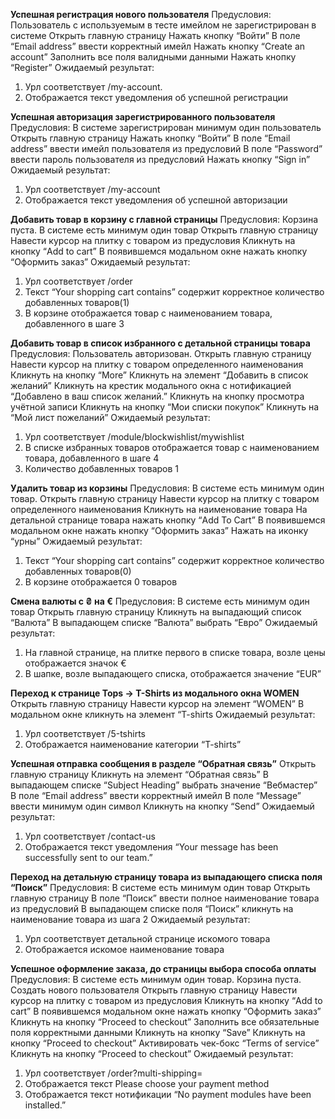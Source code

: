 **Успешная регистрация нового пользователя**
Предусловия: Пользователь с используемым в тесте имейлом не зарегистрирован в системе
Открыть главную страницу
Нажать кнопку “Войти”
В поле “Email address” ввести корректный имейл
Нажать кнопку “Create an account”
Заполнить все поля валидными данными
Нажать кнопку “Register”
Ожидаемый результат:
1. Урл соответствует /my-account.
2. Отображается текст уведомления об успешной регистрации

**Успешная авторизация зарегистрированного пользователя**
Предусловия: В системе зарегистрирован минимум один пользователь
Открыть главную страницу
Нажать кнопку “Войти”
В поле “Email address” ввести имейл пользователя из предусловий
В поле “Password” ввести пароль пользователя из предусловий
Нажать кнопку “Sign in”
Ожидаемый результат:
1. Урл соответствует /my-account
2. Отображается текст уведомления об успешной авторизации

**Добавить товар в корзину с главной страницы**
Предусловия: Корзина пуста. В системе есть минимум один товар
Открыть главную страницу
Навести курсор на плитку с товаром из предусловия
Кликнуть на кнопку “Add to cart”
В появившемся модальном окне нажать кнопку “Оформить заказ”
Ожидаемый результат:
1. Урл соответствует /order
2. Текст “Your shopping cart contains” содержит корректное количество добавленных товаров(1)
3. В корзине отображается товар с наименованием товара, добавленного в шаге 3

**Добавить товар в список избранного с детальной страницы товара**
Предусловия: Пользователь авторизован.
Открыть главную страницу
Навести курсор на плитку с товаром определенного наименования
Кликнуть на кнопку “More”
Кликнуть на элемент “Добавить в список желаний”
Кликнуть на крестик модального окна с нотификацией “Добавлено в ваш список желаний.”
Кликнуть на кнопку просмотра учётной записи
Кликнуть на кнопку “Мои списки покупок”
Кликнуть на “Мой лист пожеланий”
Ожидаемый результат:
1. Урл соответствует /module/blockwishlist/mywishlist
2. В списке избранных товаров отображается товар с наименованием товара, добавленного в шаге 4
3. Количество добавленных товаров 1

**Удалить товар из корзины**
Предусловия: В системе есть минимум один товар.
Открыть главную страницу
Навести курсор на плитку с товаром определенного наименования
Кликнуть на наименование товара
На детальной странице товара нажать кнопку “Add To Cart”
В появившемся модальном окне нажать кнопку “Оформить заказ”
Нажать на иконку “урны”
Ожидаемый результат:
1. Текст “Your shopping cart contains” содержит корректное количество добавленных товаров(0)
2. В корзине отображается 0 товаров

**Смена валюты с ₴ на €**
Предусловия: В системе есть минимум один товар
Открыть главную страницу
Кликнуть на выпадающий список “Валюта”
В выпадающем списке “Валюта” выбрать “Евро”
Ожидаемый результат:
1. На главной странице, на плитке первого в списке товара, возле цены отображается значок €
2. В шапке, возле выпадающего списка, отображается значение “EUR”

**Переход к странице Tops -> T-Shirts из модального окна WOMEN**
Открыть главную страницу
Навести курсор на элемент “WOMEN”
В модальном окне кликнуть на элемент “T-shirts
Ожидаемый результат:
1. Урл соответствует /5-tshirts
2. Отображается наименование категории “T-shirts”


**Успешная отправка сообщения в разделе “Обратная связь”**
Открыть главную страницу
Кликнуть на элемент “Обратная связь”
В выпадающем списке “Subject Heading” выбрать значение “Вебмастер”
В поле “Email address” ввести корректный имейл
В поле “Message” ввести минимум один символ
Кликнуть на кнопку “Send”
Ожидаемый результат:
1. Урл соответствует /contact-us
2. Отображается текст уведомления “Your message has been successfully sent to our team.”

**Переход на детальную страницу товара из выпадающего списка поля “Поиск”**
Предусловия: В системе есть минимум один товар
Открыть главную страницу
В поле “Поиск” ввести полное наименование товара из предусловий
В выпадающем списке поля “Поиск” кликнуть на наименование товара из шага 2
Ожидаемый результат:
1. Урл соответствует детальной странице искомого товара
2. Отображается искомое наименование товара


**Успешное оформление заказа, до страницы выбора способа оплаты**
Предусловия: В системе есть минимум один товар. Корзина пуста.
Создать нового пользователя
Открыть главную страницу
Навести курсор на плитку с товаром из предусловия
Кликнуть на кнопку “Add to cart”
В появившемся модальном окне нажать кнопку “Оформить заказ”
Кликнуть на кнопку “Proceed to checkout”
Заполнить все обязательные поля корректными данными
Кликнуть на кнопку “Save”
Кликнуть на кнопку “Proceed to checkout”
Активировать чек-бокс “Terms of service”
Кликнуть на кнопку “Proceed to checkout”
Ожидаемый результат:
1. Урл соответствует /order?multi-shipping=
2. Отображается текст Please choose your payment method
3. Отображается текст нотификации “No payment modules have been installed.”
